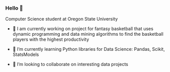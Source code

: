 ### Hello 👋

Computer Science student at Oregon State University

- 🔭 I am currently working on project for fantasy basketball that uses dynamic programming and data mining algorithms to find the basketball players with the highest productivity

- 🌱 I’m currently learning Python libraries for Data Science: Pandas, Scikit, StatsModels

- 👯 I’m looking to collaborate on interesting data projects

<!--
**mahlert/mahlert** is a ✨ _special_ ✨ repository because its `README.md` (this file) appears on your GitHub profile.

Here are some ideas to get you started:

- 🔭 I’m currently working on ...
- 🌱 I’m currently learning ...
- 👯 I’m looking to collaborate on ...
- 🤔 I’m looking for help with ...
- 💬 Ask me about ...
- 📫 How to reach me: ...
- 😄 Pronouns: ...
- ⚡ Fun fact: ...
-->
